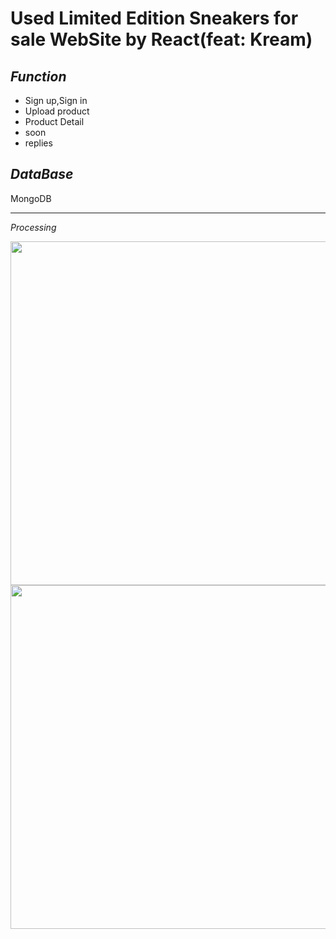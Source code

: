 # Used Limited Edition Sneakers for sale WebSite by React(feat: Kream)

*Function*
----------------------
+ Sign up,Sign in
+ Upload product
+ Product Detail
+ soon
+ replies

*DataBase*
---------------------
MongoDB

------------------------
*Processing*

<img width="1080px" height="550px" src="https://user-images.githubusercontent.com/66250847/98788734-aa642d00-2444-11eb-851a-7cf1c7527bfa.png"/>

<img width="1080px" height="550px" src="https://user-images.githubusercontent.com/66250847/98788794-b819b280-2444-11eb-952f-d249e164271a.png"/>


